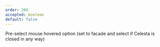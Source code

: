 ```yaml
---
order: 260
accepted: boolean
default: false
---
```

Pre-select mouse hovered option (set to facade and select if Celesta is closed in any way)
